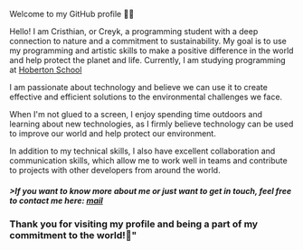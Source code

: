 Welcome to my GitHub profile 🐾🌞

Hello! I am Cristhian, or Creyk, a programming student with a deep connection to nature and a commitment to sustainability. My goal is to use my programming and artistic skills to make a positive difference in the world and help protect the planet and life. Currently, I am studying programming at [Hoberton School](https://www.holbertonschool.com/)

I am passionate about technology and believe we can use it to create effective and efficient solutions to the environmental challenges we face.

When I'm not glued to a screen, I enjoy spending time outdoors and learning about new technologies, as I firmly believe technology can be used to improve our world and help protect our environment.

In addition to my technical skills, I also have excellent collaboration and communication skills, which allow me to work well in teams and contribute to projects with other developers from around the world.

#### ***>If you want to know more about me or just want to get in touch, feel free to contact me here: [mail](crisdevs117@gmail.com)***

### **Thank you for visiting my profile and being a part of my commitment to the world!🌱"**